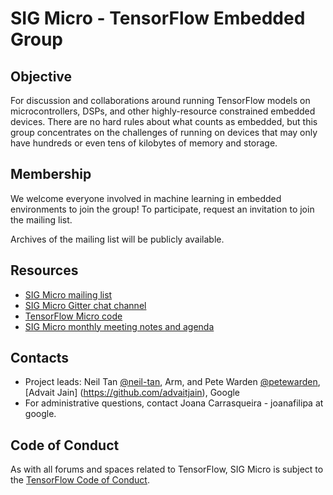 # SIG Micro - TensorFlow Embedded Group

## Objective

For discussion and collaborations around running TensorFlow models on microcontrollers, DSPs, and other highly-resource constrained embedded devices. There are no hard rules about what counts as embedded, but this group concentrates on the challenges of running on devices that may only have hundreds or even tens of kilobytes of memory and storage.

## Membership

We welcome everyone involved in machine learning in embedded environments to join the group! To participate, request an invitation to join the mailing list.

Archives of the mailing list will be publicly available.

## Resources

* [SIG Micro mailing list](https://groups.google.com/a/tensorflow.org/forum/#!forum/micro)
* [SIG Micro Gitter chat channel](https://gitter.im/tensorflow/sig-micro)
* [TensorFlow Micro code](https://github.com/tensorflow/tensorflow/tree/master/tensorflow/tflite-micro)
* [SIG Micro monthly meeting notes and agenda](https://goo.gle/tf-micro-notes)

## Contacts

* Project leads: Neil Tan [@neil-tan](https://github.com/neil-tan), Arm, and Pete Warden [@petewarden](https://github.com/petewarden), [Advait Jain] (https://github.com/advaitjain), Google
* For administrative questions, contact Joana Carrasqueira - joanafilipa at google.

## Code of Conduct

As with all forums and spaces related to TensorFlow, SIG Micro is subject to
the [TensorFlow Code of
Conduct](https://github.com/tensorflow/tensorflow/blob/master/CODE_OF_CONDUCT.md).
